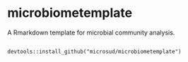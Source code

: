 # microbiometemplate
A Rmarkdown template for microbial community analysis.

```

devtools::install_github("microsud/microbiometemplate")

```


